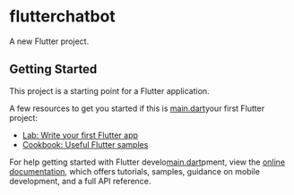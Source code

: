 # flutterchatbot

A new Flutter project.

## Getting Started

This project is a starting point for a Flutter application.

A few resources to get you started if this is [main.dart](lib%2Fmain.dart)your first Flutter project:

- [Lab: Write your first Flutter app](https://docs.flutter.dev/get-started/codelab)
- [Cookbook: Useful Flutter samples](https://docs.flutter.dev/cookbook)

For help getting started with Flutter develo[main.dart](lib%2Fmain.dart)pment, view the
[online documentation](https://docs.flutter.dev/), which offers tutorials,
samples, guidance on mobile development, and a full API reference.
